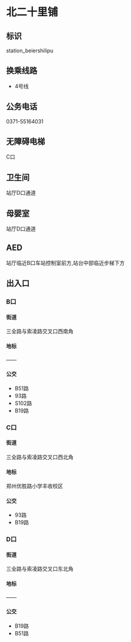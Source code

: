 # 北二十里铺

## 标识

station_beiershilipu

## 换乘线路

- 4号线

## 公务电话

0371-55164031

## 无障碍电梯

C口

## 卫生间

站厅D口通道

## 母婴室

站厅D口通道

## AED

站厅临近B口车站控制室前方,站台中部临近步梯下方

## 出入口

### B口

#### 街道

三全路与索凌路交叉口西南角

#### 地标

——

#### 公交

- B51路
- 93路
- S102路
- B19路

### C口

#### 街道

三全路与索凌路交叉口西北角

#### 地标

郑州优胜路小学丰收校区

#### 公交

- 93路
- B19路

### D口

#### 街道

三全路与索凌路交叉口东北角

#### 地标

——

#### 公交

- B19路
- B51路

